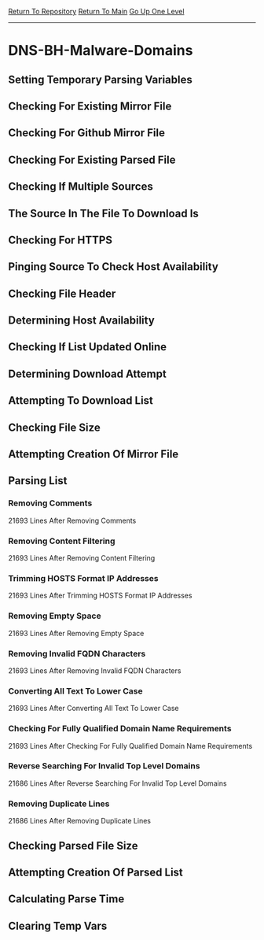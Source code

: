 [Return To Repository](https://github.com/deathbybandaid/piholeparser/)
[Return To Main](https://github.com/deathbybandaid/piholeparser/blob/master/RecentRunLogs/Mainlog.md)
[Go Up One Level](https://github.com/deathbybandaid/piholeparser/blob/master/RecentRunLogs/TopLevelScripts/30-Processing-External-Blacklists.md)
____________________________________
# DNS-BH-Malware-Domains
## Setting Temporary Parsing Variables
## Checking For Existing Mirror File
## Checking For Github Mirror File
## Checking For Existing Parsed File
## Checking If Multiple Sources
## The Source In The File To Download Is
## Checking For HTTPS
## Pinging Source To Check Host Availability
## Checking File Header
## Determining Host Availability
## Checking If List Updated Online
## Determining Download Attempt
## Attempting To Download List
## Checking File Size
## Attempting Creation Of Mirror File
## Parsing List
### Removing Comments
21693 Lines After Removing Comments
### Removing Content Filtering
21693 Lines After Removing Content Filtering
### Trimming HOSTS Format IP Addresses
21693 Lines After Trimming HOSTS Format IP Addresses
### Removing Empty Space
21693 Lines After Removing Empty Space
### Removing Invalid FQDN Characters
21693 Lines After Removing Invalid FQDN Characters
### Converting All Text To Lower Case
21693 Lines After Converting All Text To Lower Case
### Checking For Fully Qualified Domain Name Requirements
21693 Lines After Checking For Fully Qualified Domain Name Requirements
### Reverse Searching For Invalid Top Level Domains
21686 Lines After Reverse Searching For Invalid Top Level Domains
### Removing Duplicate Lines
21686 Lines After Removing Duplicate Lines
## Checking Parsed File Size
## Attempting Creation Of Parsed List
## Calculating Parse Time
## Clearing Temp Vars

